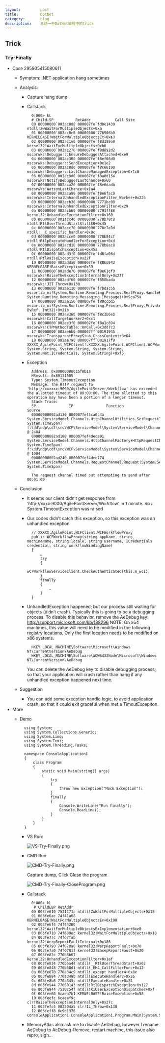 ```yaml
---
layout:         post
title:          DotNet
category:       blog
description:    总结一些DotNet编程中的trick
---
```


## Trick

### Try-Finally
- Case 295905415080611
	- Symptom: .NET application hang sometimes
	- Analysis:
		- Capture hang dump
		- Callstack

				0:000> kL
				# Child-SP          RetAddr           Call Site
				00 00000000`002ac0d8 000007fe`fd8e1430 ntdll!ZwWaitForMultipleObjects+0xa
				01 00000000`002ac0e0 00000000`776906b0 KERNELBASE!WaitForMultipleObjectsEx+0xe8
				02 00000000`002ac1e0 000007fe`f8d389a9 kernel32!WaitForMultipleObjects+0xb0
				03 00000000`002ac270 000007fe`f8d892d2 mscorwks!Debugger::EnsureDebuggerAttached+0xe9
				04 00000000`002ac300 000007fe`f8ef08d0 mscorwks!Debugger::SendException+0x1e2
				05 00000000`002ac8d0 000007fe`f8c66190 mscorwks!Debugger::LastChanceManagedException+0x1c0
				06 00000000`002ac9d0 000007fe`f8a0d154 mscorwks!NotifyDebuggerLastChance+0x60
				07 00000000`002aca20 000007fe`f8e6dadb mscorwks!WatsonLastChance+0x1a4
				08 00000000`002aca90 000007fe`f8e6fac9 mscorwks!InternalUnhandledExceptionFilter_Worker+0x22b
				09 00000000`002acb30 00000000`7771bc00 mscorwks!InternalUnhandledExceptionFilter+0x29
				0a 00000000`002acb60 00000000`7791ff88 kernel32!UnhandledExceptionFilter+0x160
				0b 00000000`002acc40 00000000`778b78c8 ntdll!RtlUserThreadStart$filt$0+0x45
				0c 00000000`002acc70 00000000`778c7e8d ntdll!__C_specific_handler+0x8c
				0d 00000000`002acce0 00000000`778b84cf ntdll!RtlpExecuteHandlerForException+0xd
				0e 00000000`002acd10 00000000`778b8ac8 ntdll!RtlDispatchException+0x45a
				0f 00000000`002ad3f0 000007fe`fd8fa06d ntdll!RtlRaiseException+0x22f
				10 00000000`002adda0 000007fe`f88bb943 KERNELBASE!RaiseException+0x39
				11 00000000`002ade70 000007fe`f8e61cf0 mscorwks!RaiseTheExceptionInternalOnly+0x2ff
				12 00000000`002adf60 000007fe`f858bada mscorwks!JIT_Throw+0x130
				13 00000000`002ae110 000007fe`f7bdac5b mscorlib_ni!System.Runtime.Remoting.Proxies.RealProxy.HandleReturnMessage(System.Runtime.Remoting.Messaging.IMessage, System.Runtime.Remoting.Messaging.IMessage)+0x9ca75a
				14 00000000`002ae150 000007fe`f89ccbd5 mscorlib_ni!System.Runtime.Remoting.Proxies.RealProxy.PrivateInvoke(System.Runtime.Remoting.Proxies.MessageData ByRef, Int32)+0x21b
				15 00000000`002ae360 000007fe`f8c3b6eb mscorwks!CallTargetWorker2+0xc1
				16 00000000`002ae3f0 000007fe`f8a1c894 mscorwks!CTPMethodTable::OnCall+0x3dd7c3
				17 00000000`002ae6b0 000007ff`00191945 mscorwks!TransparentProxyStub_CrossContext+0x64
				18 00000000`002ae790 000007ff`001917f9 XXXXX_AgilePoint_WCFClient!.XXXXX.AgilePoint.WCFClient.WCFWorkflowProxy..ctor(System.String, System.String, System.String, System.String, System.Net.ICredentials, System.String)+0xf5

		- Exception

				Address: 0x00000000015f8b18
				HResult: 0x80131505
				Type: System.TimeoutException
				Message: The HTTP request to 'http://xxxxxx:9000/AgilePointServer/Workflow' has exceeded the allotted timeout of 00:00:00. The time allotted to this operation may have been a portion of a longer timeout.
				Stack Trace:
				SP               IP               Function                                                                                                                                                 Source
				00000000002ad130 000007fef5ca0c4a System.ServiceModel.Channels.HttpChannelUtilities.SetRequestTimeout(System.Net.HttpWebRequest, System.TimeSpan)                                          f:\dd\ndp\cdf\src\WCF\ServiceModel\System\ServiceModel\Channels\HttpChannelHelpers.cs @ 2484
				00000000002ad180 000007fef4deca91 System.ServiceModel.Channels.HttpChannelFactory+HttpRequestChannel+HttpChannelRequest.SendRequest(System.ServiceModel.Channels.Message, System.TimeSpan) f:\dd\ndp\cdf\src\WCF\ServiceModel\System\ServiceModel\Channels\HttpChannelFactory.cs @ 1004
				00000000002ad240 000007fef4dec774 System.ServiceModel.Channels.RequestChannel.Request(System.ServiceModel.Channels.Message, System.TimeSpan)  

				The request channel timed out attempting to send after 00:01:00

	- Conclusion
		- It seems our client didn’t get response from 'http://xxxx:9000/AgilePointServer/Workflow' in 1 minute. So a System.TimeoutException was raised
		- Our codes didn’t catch this exception, so this exception was an unhandled exception

				// XXXXX.AgilePoint.WCFClient.WCFWorkflowProxy
				public WCFWorkflowProxy(string appName, string machineName, string locale, string username, ICredentials credential, string workflowBindingName)
				{
				    …
				    try
				    {
				        wCFWorkflowServiceClient.CheckAuthenticated(this.m_wci);
				    }
				    finally
				    {
				        …
				    }
				}

		- UnhandledException happened; but our process still waiting for objects (didn’t crash). Typically this is going to be a debugging process. To disable this behavior, remove the AeDebug key: http://support.microsoft.com/kb/188296
NOTE: On x64 machines, this value will need to be modified in the following registry locations. Only the first location needs to be modified on x86 systems.

				HKEY_LOCAL_MACHINE\Software\Microsoft\Windows NT\CurrentVersion\AeDebug
				HKEY_LOCAL_MACHINE\Software\WOW6432Node\Microsoft\Windows NT\CurrentVersion\AeDebug

			You can delete the AeDebug key to disable debugging process, so that your application will crash rather than hang if any unhandled exception happened next time.

	- Suggestion
		- You can add some exception handle logic, to avoid application crash, so that it could exit graceful when met a TimoutExcepiton.
- More
	- Demo

			using System;
			using System.Collections.Generic;
			using System.Linq;
			using System.Text;
			using System.Threading.Tasks;
			
			namespace ConsoleApplication1
			{
			    class Program
			    {
			        static void Main(string[] args)
			        {
			            try
			            {
			                throw new Exception("Mock Exception");
			            }
			            finally
			            {
			                Console.WriteLine("Run finally");
			                Console.ReadLine();
			            }
			        }
			    }
			}

		- VS Run:

			![VS-Try-Finally.png](http://7xudfs.com1.z0.glb.clouddn.com/bc2b08b4a56d41f5aaa545c63edde7c7-VS-Try-Finally.png)

		- CMD Run:

			![CMD-Try-Finally.png](http://7xudfs.com1.z0.glb.clouddn.com/bc2b08b4a56d41f5aaa545c63edde7c7-CMD-Try-Finally.png)

			Capture dump, Click Close the program
			
			![CMD-Try-Finally-CloseProgram.png](http://7xudfs.com1.z0.glb.clouddn.com/bc2b08b4a56d41f5aaa545c63edde7c7-CMD-Try-Finally-CloseProgram.png)

		- Callstack

				0:000> kL
				 # ChildEBP RetAddr  
				00 003fe610 7531171a ntdll!ZwWaitForMultipleObjects+0x15
				01 003fe6ac 74f41a08 KERNELBASE!WaitForMultipleObjectsEx+0x100
				02 003fe6f4 74f44200 kernel32!WaitForMultipleObjectsExImplementation+0xe0
				03 003fe710 74f680ec kernel32!WaitForMultipleObjects+0x18
				04 003fe77c 74f67fab kernel32!WerpReportFaultInternal+0x186
				05 003fe790 74f678a0 kernel32!WerpReportFault+0x70
				06 003fe7a0 74f6781f kernel32!BasepReportFault+0x20
				07 003fe82c 770b5b67 kernel32!UnhandledExceptionFilter+0x1af
				08 003fe834 770b5a44 ntdll!__RtlUserThreadStart+0x62
				09 003fe848 770b58d1 ntdll!_EH4_CallFilterFunc+0x12
				0a 003fe870 770a34c9 ntdll!_except_handler4+0x8e
				0b 003fe894 770a349b ntdll!ExecuteHandler2+0x26
				0c 003fe8b8 770a343c ntdll!ExecuteHandler+0x24
				0d 003fe944 77050143 ntdll!RtlDispatchException+0x127
				0e 003fe944 7530c54f ntdll!KiUserExceptionDispatcher+0xf
				0f 003fee60 6caea7b1 KERNELBASE!RaiseException+0x58
				10 003feefc 6caeaf9c clr!RaiseTheExceptionInternalOnly+0x27c
				11 003fefc4 002504a5 clr!IL_Throw+0x138
				12 003feff8 6c9e1376 ConsoleApplication1!ConsoleApplication1.Program.Main(System.String[])+0x5d

		- MemoryAtlas also ask me to disable AeDebug, however I rename AeDebug to AeDebug-Remove, restart machine, this issue also repro, sigh...

			